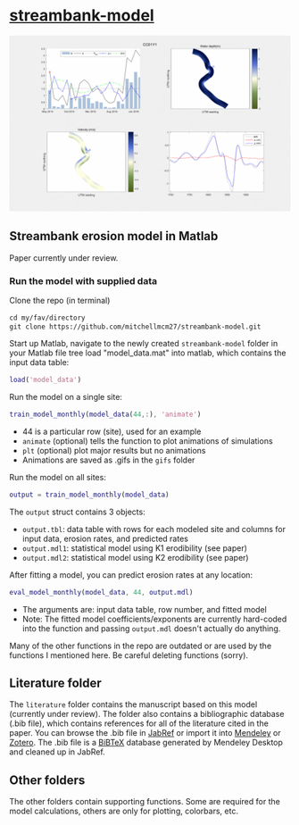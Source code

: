 # [streambank-model](https://mitchellmcm27.github.io/streambank-model)

![Model in action](https://www.github.com/mitchellmcm27/streambank-model/raw/master/gifs/CC01Y1.gif?raw=true "Streambank erosion model animation")

## Streambank erosion model in Matlab

Paper currently under review.

### Run the model with supplied data

Clone the repo (in terminal)
 
````dos
cd my/fav/directory
git clone https://github.com/mitchellmcm27/streambank-model.git
````

Start up Matlab, navigate to the newly created ```streambank-model``` folder in your Matlab file tree
load "model_data.mat" into matlab, which contains the input data table:

````matlab
load('model_data')
````
 
Run the model on a single site:
````matlab
train_model_monthly(model_data(44,:), 'animate')
````
* 44 is a particular row (site), used for an example
* ```animate``` (optional) tells the function to plot animations of simulations
* ```plt``` (optional) plot major results but no animations
* Animations are saved as .gifs in the ```gifs``` folder
  
Run the model on all sites:
````matlab
output = train_model_monthly(model_data)
````
 
The ```output``` struct contains 3 objects:
* ```output.tbl```: data table with rows for each modeled site and columns for input data, erosion rates, and predicted rates
* ```output.mdl1```: statistical model using K1 erodibility (see paper)
* ```output.mdl2```: statistical model using K2 erodibility (see paper)

After fitting a model, you can predict erosion rates at any location:

````matlab
eval_model_monthly(model_data, 44, output.mdl)
````

* The arguments are: input data table, row number, and fitted model
* Note: The fitted model coefficients/exponents are currently hard-coded into the function and passing ```output.mdl``` doesn't actually do anything.
 
Many of the other functions in the repo are outdated or are used by the functions I mentioned here. Be careful deleting functions (sorry).
 
## Literature folder
 
The ```literature``` folder contains the manuscript based on this model (currently under review). The folder also contains a bibliographic database (.bib file), which contains references for all of the literature cited in the paper. You can browse the .bib file in [JabRef](https://www.fosshub.com/JabRef.html) or import it into [Mendeley](https://www.mendeley.com/) or [Zotero](https://www.zotero.org/). The .bib file is a [BiBTeX](http://www.bibtex.org/) database generated by Mendeley Desktop and cleaned up in JabRef.

## Other folders

The other folders contain supporting functions. Some are required for the model calculations, others are only for plotting, colorbars, etc.
